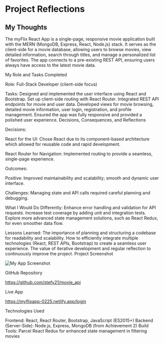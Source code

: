 # Project Reflections

## My Thoughts

The myFlix React App is a single-page, responsive movie application built with the MERN (MongoDB, Express, React, Node.js) stack. It serves as the client-side for a movie database, allowing users to browse movies, view detailed information, search through titles, and manage a personalized list of favorites. The app connects to a pre-existing REST API, ensuring users always have access to the latest movie data.

My Role and Tasks Completed

Role: Full-Stack Developer (client-side focus)

Tasks:
Designed and implemented the user interface using React and Bootstrap.
Set up client-side routing with React Router.
Integrated REST API endpoints for movie and user data.
Developed views for movie browsing, detailed movie information, user login, registration, and profile management.
Ensured the app was fully responsive and provided a polished user experience.
Decisions, Consequences, and Reflections

Decisions:

React for the UI: Chose React due to its component-based architecture which allowed for reusable code and rapid development.

React Router for Navigation: Implemented routing to provide a seamless, single-page experience.

Outcomes:

Positive: Improved maintainability and scalability; smooth and dynamic user interface.

Challenges: Managing state and API calls required careful planning and debugging.

What I Would Do Differently:
Enhance error handling and validation for API requests.
Increase test coverage by adding unit and integration tests.
Explore more advanced state management solutions, such as React Redux, for even smoother data flow.

Lessons Learned:
The importance of planning and structuring a codebase for readability and scalability.
How to efficiently integrate multiple technologies (React, REST APIs, Bootstrap) to create a seamless user experience.
The value of iterative development and regular reflection to continuously improve the project.
Project Screenshot


![My App Screenshot](images/Screenshot%202025-03-01%20at%205.17.32 PM.png)


GitHub Repository

https://github.com/stefv21/movie_api

Live App

https://myflixapp-0225.netlify.app/login

Technologies Used

Frontend: React, React Router, Bootstrap, JavaScript (ES2015+)
Backend (Server-Side): Node.js, Express, MongoDB (from Achievement 2)
Build Tools: Parcel
React Redux for enhanced state management in filtering movies


